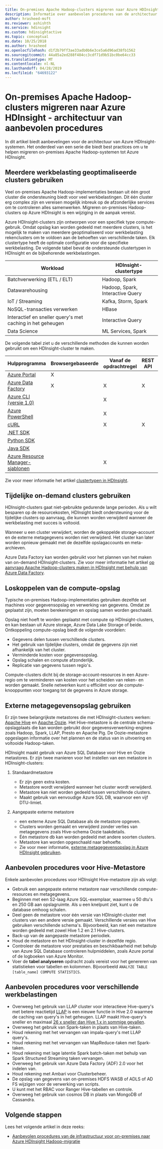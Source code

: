 ```yaml
---
title: On-premises Apache Hadoop-clusters migreren naar Azure HDInsight - architectuur van aanbevolen procedures
description: Informatie over aanbevolen procedures van de architectuur voor de migratie on-premises Hadoop-clusters op Azure HDInsight.
author: hrasheed-msft
ms.reviewer: ashishth
ms.service: hdinsight
ms.custom: hdinsightactive
ms.topic: conceptual
ms.date: 10/25/2018
ms.author: hrasheed
ms.openlocfilehash: d1f2b79ff3ae33adb0b6e3ce5a6d96ad38fb1562
ms.sourcegitcommit: 44a85a2ed288f484cc3cdf71d9b51bc0be64cc33
ms.translationtype: MT
ms.contentlocale: nl-NL
ms.lasthandoff: 04/28/2019
ms.locfileid: "64693122"
---
```

# <a name="migrate-on-premises-apache-hadoop-clusters-to-azure-hdinsight---architecture-best-practices"></a>On-premises Apache Hadoop-clusters migreren naar Azure HDInsight - architectuur van aanbevolen procedures

In dit artikel biedt aanbevelingen voor de architectuur van Azure HDInsight-systemen. Het onderdeel van een serie die biedt best practices om u te helpen migreren on-premises Apache Hadoop-systemen tot Azure HDInsight.

## <a name="use-multiple-workload-optimized-clusters"></a>Meerdere werkbelasting geoptimaliseerde clusters gebruiken

Veel on-premises Apache Hadoop-implementaties bestaan uit één groot cluster die ondersteuning biedt voor veel werkbelastingen. Dit één cluster erg complex zijn en vereisen mogelijk inbreuk op de afzonderlijke services om te controleren alles samenwerken. Migreren on-premises Hadoop-clusters op Azure HDInsight is een wijziging in de aanpak vereist.

Azure HDInsight-clusters zijn ontworpen voor een specifiek type compute-gebruik. Omdat opslag kan worden gedeeld met meerdere clusters, is het mogelijk te maken van meerdere geoptimaliseerd voor werkbelasting rekenclusters om te voldoen aan de behoeften van verschillende taken. Elk clustertype heeft de optimale configuratie voor die specifieke werkbelasting. De volgende tabel bevat de ondersteunde clustertypen in HDInsight en de bijbehorende werkbelastingen.

|**Workload**|**HDInsight-clustertype**|
|---|---|
|Batchverwerking (ETL / ELT)|Hadoop, Spark|
|Datawarehousing|Hadoop, Spark, Interactive Query|
|IoT / Streaming|Kafka, Storm, Spark|
|NoSQL-transacties verwerken|HBase|
|Interactief en sneller query's met caching in het geheugen|Interactive Query|
|Data Science|ML Services, Spark|

De volgende tabel ziet u de verschillende methoden die kunnen worden gebruikt om een HDInsight-cluster te maken.

|**Hulpprogramma**|**Browsergebaseerde**|**Vanaf de opdrachtregel**|**REST API**|**SDK**|
|---|---|---|---|---|
|[Azure Portal](../hdinsight-hadoop-create-linux-clusters-portal.md)|X||||
|[Azure Data Factory](../hdinsight-hadoop-create-linux-clusters-adf.md)|X|X|X|X|
|[Azure CLI (versie 1.0)](../hdinsight-hadoop-create-linux-clusters-azure-cli.md)||X|||
|[Azure PowerShell](../hdinsight-hadoop-create-linux-clusters-azure-powershell.md)||X|||
|[cURL](../hdinsight-hadoop-create-linux-clusters-curl-rest.md)||X|X||
|[.NET SDK](../hdinsight-hadoop-create-linux-clusters-dotnet-sdk.md)||||X|
|[Python SDK](https://docs.microsoft.com/python/api/overview/azure/hdinsight?view=azure-python)||||X|
|[Java SDK](https://docs.microsoft.com/java/api/overview/azure/hdinsight?view=azure-java-stable)||||X|
|[Azure Resource Manager-sjablonen](../hdinsight-hadoop-create-linux-clusters-arm-templates.md)||X|||

Zie voor meer informatie het artikel [clustertypen in HDInsight](../hadoop/apache-hadoop-introduction.md).

## <a name="use-transient-on-demand-clusters"></a>Tijdelijke on-demand clusters gebruiken

HDInsight-clusters gaat niet-gebruikte gedurende lange perioden. Als u wilt besparen op de resourcekosten, HDInsight biedt ondersteuning voor de tijdelijke clusters op aanvraag, die kunnen worden verwijderd wanneer de werkbelasting met succes is voltooid.

Wanneer u een cluster verwijdert, worden de gekoppelde storage-account en de externe metagegevens worden niet verwijderd. Het cluster kan later worden opnieuw gemaakt met de dezelfde opslagaccounts en meta-archieven.

Azure Data Factory kan worden gebruikt voor het plannen van het maken van on-demand HDInsight-clusters. Zie voor meer informatie het artikel [op aanvraag Apache Hadoop-clusters maken in HDInsight met behulp van Azure Data Factory](../hdinsight-hadoop-create-linux-clusters-adf.md).

## <a name="decouple-storage-from-compute"></a>Loskoppelen van de compute-opslag

Typische on-premises Hadoop-implementaties gebruiken dezelfde set machines voor gegevensopslag en verwerking van gegevens. Omdat ze geplaatst zijn, moeten berekeningen en opslag samen worden geschaald.

Opslag niet hoeft te worden geplaatst met compute op HDInsight-clusters, en kan bestaan uit Azure storage, Azure Data Lake Storage of beide. Ontkoppeling compute-opslag biedt de volgende voordelen:

- Gegevens delen tussen verschillende clusters.
- Het gebruik van tijdelijke clusters, omdat de gegevens zijn niet afhankelijk van het cluster.
- Verminderde kosten voor gegevensopslag.
- Opslag schalen en compute afzonderlijk.
- Replicatie van gegevens tussen regio's.

Compute-clusters dicht bij de storage-account-resources in een Azure-regio om te verminderen van kosten voor het scheiden van reken- en worden gemaakt. Snelle netwerken kunt u efficiënt voor de compute-knooppunten voor toegang tot de gegevens in Azure storage.

## <a name="use-external-metadata-stores"></a>Externe metagegevensopslag gebruiken


Er zijn twee belangrijkste metastores die met HDInsight-clusters werken: [Apache Hive](https://hive.apache.org/) en [Apache Oozie](https://oozie.apache.org/). Het Hive-metastore is de centrale schema-opslagplaats die kan worden gebruikt door gegevensverwerking-engines zoals Hadoop, Spark, LLAP, Presto en Apache Pig. De Oozie-metastore opgeslagen informatie over het plannen en de status van in uitvoering en voltooide Hadoop-taken.


HDInsight maakt gebruik van Azure SQL Database voor Hive en Oozie metastores. Er zijn twee manieren voor het instellen van een metastore in HDInsight-clusters:

1. Standaardmetastore

    - Er zijn geen extra kosten.
    - Metastore wordt verwijderd wanneer het cluster wordt verwijderd.
    - Metastore kan niet worden gedeeld tussen verschillende clusters.
    - Maakt gebruik van eenvoudige Azure SQL DB, waarvoor een vijf DTU-limiet.

1. Aangepaste externe metastore

    - een externe Azure SQL Database als de metastore opgeven.
    - Clusters worden gemaakt en verwijderd zonder verlies van metagegevens zoals Hive-schema Oozie taakdetails.
    - Één metastore db kan worden gedeeld met andere soorten clusters.
    - Metastore kan worden opgeschaald naar behoefte.
    - Zie voor meer informatie, [externe metagegevensopslag in Azure HDInsight gebruiken](../hdinsight-use-external-metadata-stores.md).

## <a name="best-practices-for-hive-metastore"></a>Aanbevolen procedures voor Hive-Metastore

Enkele aanbevolen procedures voor HDInsight Hive-metastore zijn als volgt:

- Gebruik een aangepaste externe metastore naar verschillende compute-resources en metagegevens.
- Beginnen met een S2-laag Azure SQL-exemplaar, waarmee u 50 dtu's en 250 GB aan opslagruimte. Als u een knelpunt ziet, kunt u de database omhoog schalen.
- Deel geen de metastore voor één versie van HDInsight-cluster met clusters van een andere versie gemaakt. Verschillende versies van Hive gebruiken verschillende schema's. Bijvoorbeeld, kan niet een metastore worden gedeeld met zowel Hive 1.2 en 2.1 Hive-clusters.
- Back-up van de aangepaste metastore periodiek.
- Houd de metastore en het HDInsight-cluster in dezelfde regio.
- Controleer de metastore voor prestaties en beschikbaarheid met behulp van Azure SQL Database controleren hulpmiddelen, zoals Azure portal of de logboeken van Azure Monitor.
- Voer de **tabel analyseren** opdracht zoals vereist voor het genereren van statistieken voor tabellen en kolommen. Bijvoorbeeld `ANALYZE TABLE [table_name] COMPUTE STATISTICS`.

## <a name="best-practices-for-different-workloads"></a>Aanbevolen procedures voor verschillende werkbelastingen

- Overweeg het gebruik van LLAP cluster voor interactieve Hive-query's met betere reactietijd [LLAP](https://cwiki.apache.org/confluence/display/Hive/LLAP) is een nieuwe functie in Hive 2.0 waarmee de caching van query's in het geheugen. LLAP maakt Hive-query's sneller en maximaal [26 x sneller dan Hive 1.x in sommige gevallen](https://hortonworks.com/blog/announcing-apache-hive-2-1-25x-faster-queries-much/).
- Overweeg het gebruik van Spark-taken in plaats van Hive-taken.
- Houd rekening met het vervangen van impala-query's met LLAP query's.
- Houd rekening met het vervangen van MapReduce-taken met Spark-taken.
- Houd rekening met lage latentie Spark batch-taken met behulp van Spark Structured Streaming taken vervangen.
- Overweeg het gebruik van Azure Data Factory (ADF) 2.0 voor het indelen van.
- Houd rekening met Ambari voor Clusterbeheer.
- De opslag van gegevens van on-premises HDFS WASB of ADLS of AD FS wijzigen voor de verwerking van scripts.
- U kunt met het RBAC voor Ranger Hive-tabellen en controle.
- Overweeg het gebruik van cosmos DB in plaats van MongoDB of Cassandra.

## <a name="next-steps"></a>Volgende stappen

Lees het volgende artikel in deze reeks:

- [Aanbevolen procedures van de infrastructuur voor on-premises naar Azure HDInsight Hadoop-migratie](apache-hadoop-on-premises-migration-best-practices-infrastructure.md)
